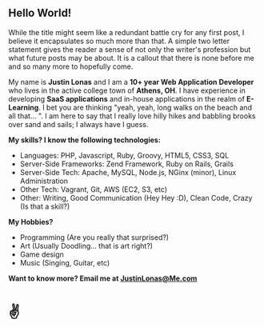 ## Hello World!

While the title might seem like a redundant battle cry for any first post, I
believe it encapsulates so much more than that. A simple two letter statement
gives the reader a sense of not only the writer's profession but what future posts
may be about. It is a callout that there is none before me and so many more to
hopefully come.

My name is **Justin Lonas** and I am a **10+ year Web Application Developer** who lives
in the active college town of **Athens, OH**. I have experience in developing **SaaS
applications** and in-house applications in the realm of **E-Learning**. I bet you are
thinking "yeah, yeah, long walks on the beach and all that... ". I am here to say
that I really love hilly hikes and babbling brooks over sand and sails; I always
have I guess.

**My skills? I know the following technologies:**

- Languages: PHP, Javascript, Ruby, Groovy, HTML5, CSS3, SQL
- Server-Side Frameworks: Zend Framework, Ruby on Rails, Grails
- Server-Side Tech: Apache, MySQL, Node.js, NGinx (minor), Linux Administration
- Other Tech: Vagrant, Git, AWS (EC2, S3, etc)
- Other: Writing, Good Communication (Hey Hey :D), Clean Code, Crazy (Is that a skill?)

**My Hobbies?**

- Programming (Are you really that surprised?)
- Art (Usually Doodling... that is art right?)
- Game design
- Music (Singing, Guitar, etc)

**Want to know more? Email me at [JustinLonas@Me.com](mailto:JustinLonas@Me.com?Subject=IT&20Job&20Inquery)**

# **&#9996;**
